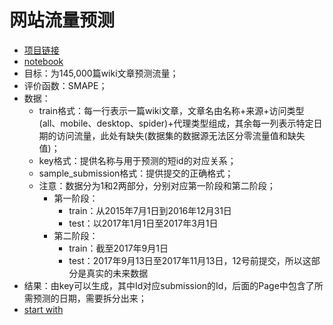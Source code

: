 # 网站流量预测

- [项目链接](https://www.kaggle.com/c/web-traffic-time-series-forecasting)
- [notebook](https://www.kaggle.com/holoong9291/web-traffic-time-series-forecasting)
- 目标：为145,000篇wiki文章预测流量；
- 评价函数：SMAPE；
- 数据：
    - train格式：每一行表示一篇wiki文章，文章名由名称+来源+访问类型(all、mobile、desktop、spider)+代理类型组成，其余每一列表示特定日期的访问流量，此处有缺失(数据集的数据源无法区分零流量值和缺失值)；
    - key格式：提供名称与用于预测的短id的对应关系；
    - sample_submission格式：提供提交的正确格式；
    - 注意：数据分为1和2两部分，分别对应第一阶段和第二阶段；
        - 第一阶段：
            - train：从2015年7月1日到2016年12月31日
            - test：以2017年1月1日至2017年3月1日
        - 第二阶段：
            - train：截至2017年9月1日
            - test：2017年9月13日至2017年11月13日，12号前提交，所以这部分是真实的未来数据
- 结果：由key可以生成，其中Id对应submission的Id，后面的Page中包含了所需预测的日期，需要拆分出来；
- [start with](https://www.kaggle.com/headsortails/wiki-traffic-forecast-exploration-wtf-eda)
